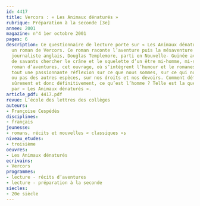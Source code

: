 ```yaml
---
id: 4417
title: Vercors : « Les Animaux dénaturés » 
rubrique: Préparation à la seconde [3e]
annee: 2001
magazine: n°4 1er octobre 2001
pages: 6
description: Ce questionnaire de lecture porte sur « Les Animaux dénaturés » (1952),
  un roman de Vercors. Ce roman raconte l’aventure puis la mésaventure d’un jeune
  journaliste anglais, Douglas Templemore, parti en Nouvelle- Guinée avec une équipe
  de savants chercher le crâne et le squelette d’un être mi-homme, mi-singe. Véritable
  roman d’aventures, cet ouvrage, où s’intègrent l’humour et le romanesque, est avant
  tout une passionnante réflexion sur ce que nous sommes, sur ce qui nous distingue
  ou pas des autres espèces, sur nos droits et nos devoirs. Comment définir précisément,
  sûrement et donc définitivement, ce qu’est l’homme ? Telle est la question soulevée
  par « Les Animaux dénaturés ».
article_pdf: 4417.pdf
revue: L’école des lettres des collèges
auteurs:
- Françoise Cespédès
disciplines:
- français
jeunesse:
- romans, récits et nouvelles « classiques »s
niveau_etudes:
- troisième
oeuvres:
- Les Animaux dénaturés
ecrivains:
- Vercors
programmes:
- lecture - récits d’aventures
- lecture - préparation à la seconde
siecles:
- 20e siècle
---
```


